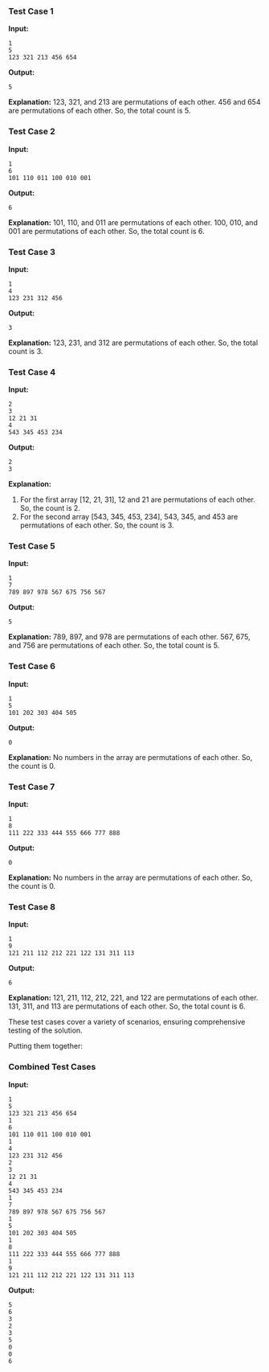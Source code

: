 
### Test Case 1
**Input:**
```
1
5
123 321 213 456 654
```
**Output:**
```
5
```
**Explanation:**
123, 321, and 213 are permutations of each other.
456 and 654 are permutations of each other.
So, the total count is 5.

### Test Case 2
**Input:**
```
1
6
101 110 011 100 010 001
```
**Output:**
```
6
```
**Explanation:**
101, 110, and 011 are permutations of each other.
100, 010, and 001 are permutations of each other.
So, the total count is 6.

### Test Case 3
**Input:**
```
1
4
123 231 312 456
```
**Output:**
```
3
```
**Explanation:**
123, 231, and 312 are permutations of each other.
So, the total count is 3.

### Test Case 4
**Input:**
```
2
3
12 21 31
4
543 345 453 234
```
**Output:**
```
2
3
```
**Explanation:**
1. For the first array [12, 21, 31], 12 and 21 are permutations of each other. So, the count is 2.
2. For the second array [543, 345, 453, 234], 543, 345, and 453 are permutations of each other. So, the count is 3.

### Test Case 5
**Input:**
```
1
7
789 897 978 567 675 756 567
```
**Output:**
```
5
```
**Explanation:**
789, 897, and 978 are permutations of each other.
567, 675, and 756 are permutations of each other.
So, the total count is 5.

### Test Case 6
**Input:**
```
1
5
101 202 303 404 505
```
**Output:**
```
0
```
**Explanation:**
No numbers in the array are permutations of each other. So, the count is 0.

### Test Case 7
**Input:**
```
1
8
111 222 333 444 555 666 777 888
```
**Output:**
```
0
```
**Explanation:**
No numbers in the array are permutations of each other. So, the count is 0.

### Test Case 8
**Input:**
```
1
9
121 211 112 212 221 122 131 311 113
```
**Output:**
```
6
```
**Explanation:**
121, 211, 112, 212, 221, and 122 are permutations of each other.
131, 311, and 113 are permutations of each other.
So, the total count is 6.

These test cases cover a variety of scenarios, ensuring comprehensive testing of the solution.

Putting them together:

### Combined Test Cases
**Input:**
```
1
5
123 321 213 456 654
1
6
101 110 011 100 010 001
1
4
123 231 312 456
2
3
12 21 31
4
543 345 453 234
1
7
789 897 978 567 675 756 567
1
5
101 202 303 404 505
1
8
111 222 333 444 555 666 777 888
1
9
121 211 112 212 221 122 131 311 113
```
**Output:**
```
5
6
3
2
3
5
0
0
6
```
